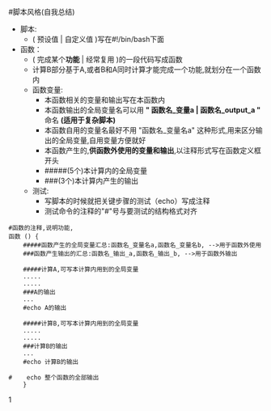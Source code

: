 #脚本风格(自我总结)

* 脚本:
    * ( 预设值 | 自定义值 )写在#!/bin/bash下面 
* 函数：
    * ( 完成某个**功能** | 经常复用 )的一段代码写成函数
    * 计算B部分基于A,或者B和A同时计算才能完成一个功能,就划分在一个函数内
    * 函数变量:
        * 本函数相关的变量和输出写在本函数内
        * 本函数输出的全局变量名可以用 **" 函数名\_变量a | 函数名\_output\_a "** 命名 **(适用于复杂脚本)**
        * 本函数自用的变量名最好不用 "函数名_变量名a" 这种形式,用来区分输出的全局变量,自用变量方便就好
        * 本函数产生的,**供函数外使用的变量和输出**,以注释形式写在函数定义框开头
        * #####(5个)本计算内的全局变量
        * ###(3个)本计算内产生的输出
    * 测试:
        * 写脚本的时候就把关键步骤的测试（echo）写成注释
        * 测试命令的注释的"#"号与要测试的结构格式对齐

```
#函数的注释,说明功能,
函数 () {
    #####函数产生的全局变量汇总:函数名_变量名a,函数名_变量名b, -->用于函数外使用
    ###函数产生输出的汇总:函数名_输出_a,函数名_输出_b, -->用于函数外输出
    
    #####计算A,可写本计算内用到的全局变量
    .....
    .....
    ###A的输出
    ...
    #echo A的输出
    
    #####计算B,可写本计算内用到的全局变量
    .....
    .....
    ###计算B的输出
    ...
    #echo 计算B的输出

#    echo 整个函数的全部输出
    }
```
1
